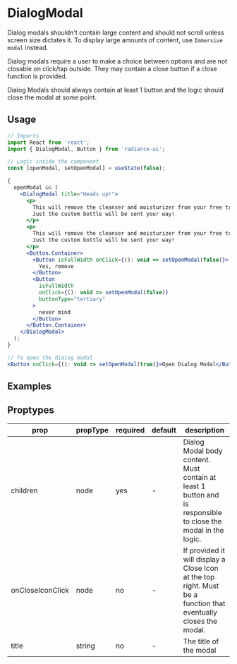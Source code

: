 # DialogModal

Dialog modals shouldn't contain large content and should not scroll unless screen size dictates it. To display large amounts of content, use `Immersive modal` instead.

Dialog modals require a user to make a choice between options and are not closable on click/tap outside. They may contain a close button if a close function is provided.

Dialog Modals should always contain at least 1 button and the logic should close the modal at some point.

## Usage

```jsx
// Imports
import React from 'react';
import { DialogModal, Button } from 'radiance-ui';

// Logic inside the component
const [openModal, setOpenModal] = useState(false);

{
  openModal && (
    <DialogModal title="Heads up!">
      <p>
        This will remove the cleanser and moisturizer from your free trial, too.
        Just the custom bottle will be sent your way!
      </p>
      <p>
        This will remove the cleanser and moisturizer from your free trial, too.
        Just the custom bottle will be sent your way!
      </p>
      <Button.Container>
        <Button isFullWidth onClick={(): void => setOpenModal(false)}>
          Yes, remove
        </Button>
        <Button
          isFullWidth
          onClick={(): void => setOpenModal(false)}
          buttonType="tertiary"
        >
          never mind
        </Button>
      </Button.Container>
    </DialogModal>
  );
}

// To open the dialog modal
<Button onClick={(): void => setOpenModal(true)}>Open Dialog Modal</Button>;
```

## Examples

<!-- STORY -->

## Proptypes

| prop             | propType | required | default | description                                                                                                     |
| ---------------- | -------- | -------- | ------- | --------------------------------------------------------------------------------------------------------------- |
| children         | node     | yes      | -       | Dialog Modal body content. Must contain at least 1 button and is responsible to close the modal in the logic.   |
| onCloseIconClick | node     | no       | -       | If provided it will display a Close Icon at the top right. Must be a function that eventually closes the modal. |
| title            | string   | no       | -       | The title of the modal                                                                                          |
